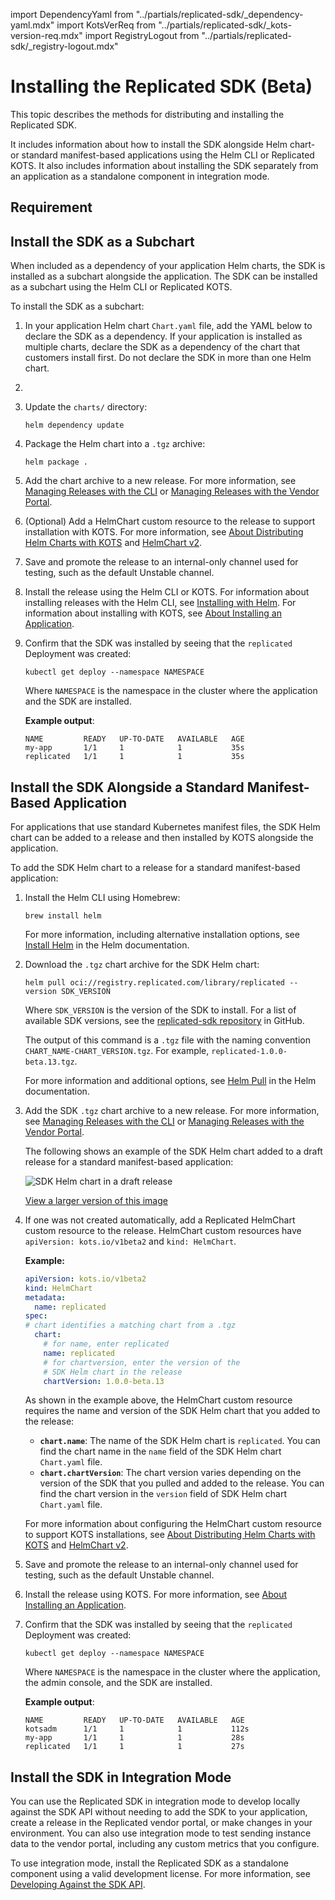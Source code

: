 import DependencyYaml from "../partials/replicated-sdk/_dependency-yaml.mdx"
import KotsVerReq from "../partials/replicated-sdk/_kots-version-req.mdx"
import RegistryLogout from "../partials/replicated-sdk/_registry-logout.mdx"

# Installing the Replicated SDK (Beta)

This topic describes the methods for distributing and installing the Replicated SDK.

It includes information about how to install the SDK alongside Helm chart- or standard manifest-based applications using the Helm CLI or Replicated KOTS. It also includes information about installing the SDK separately from an application as a standalone component in integration mode.

## Requirement

<KotsVerReq/>

## Install the SDK as a Subchart

When included as a dependency of your application Helm charts, the SDK is installed as a subchart alongside the application. The SDK can be installed as a subchart using the Helm CLI or Replicated KOTS.

To install the SDK as a subchart:

1. In your application Helm chart `Chart.yaml` file, add the YAML below to declare the SDK as a dependency. If your application is installed as multiple charts, declare the SDK as a dependency of the chart that customers install first. Do not declare the SDK in more than one Helm chart.

     <DependencyYaml/>

1. <RegistryLogout/> 

1. Update the `charts/` directory:

    ```
    helm dependency update
    ```
    
1. Package the Helm chart into a `.tgz` archive:

   ```
   helm package .
   ```  

1. Add the chart archive to a new release. For more information, see [Managing Releases with the CLI](/vendor/releases-creating-cli) or [Managing Releases with the Vendor Portal](/vendor/releases-creating-releases).

1. (Optional) Add a HelmChart custom resource to the release to support installation with KOTS. For more information, see [About Distributing Helm Charts with KOTS](/vendor/helm-native-about) and [HelmChart v2](/reference/custom-resource-helmchart-v2).

1. Save and promote the release to an internal-only channel used for testing, such as the default Unstable channel.

1. Install the release using the Helm CLI or KOTS. For information about installing releases with the Helm CLI, see [Installing with Helm](/vendor/install-with-helm). For information about installing with KOTS, see [About Installing an Application](/enterprise/installing-overview).

1. Confirm that the SDK was installed by seeing that the `replicated` Deployment was created:

    ```
    kubectl get deploy --namespace NAMESPACE
    ```
    Where `NAMESPACE` is the namespace in the cluster where the application and the SDK are installed. 

    **Example output**:

    ```
    NAME         READY   UP-TO-DATE   AVAILABLE   AGE
    my-app       1/1     1            1           35s
    replicated   1/1     1            1           35s
    ```

## Install the SDK Alongside a Standard Manifest-Based Application

For applications that use standard Kubernetes manifest files, the SDK Helm chart can be added to a release and then installed by KOTS alongside the application.

<KotsVerReq/>

To add the SDK Helm chart to a release for a standard manifest-based application:

1. Install the Helm CLI using Homebrew:

    ```
    brew install helm
    ```
    For more information, including alternative installation options, see [Install Helm](https://helm.sh/docs/intro/install/) in the Helm documentation.

1. Download the `.tgz` chart archive for the SDK Helm chart:

    ```
    helm pull oci://registry.replicated.com/library/replicated --version SDK_VERSION
    ```
    Where `SDK_VERSION` is the version of the SDK to install. For a list of available SDK versions, see the [replicated-sdk repository](https://github.com/replicatedhq/replicated-sdk/tags) in GitHub.

    The output of this command is a `.tgz` file with the naming convention `CHART_NAME-CHART_VERSION.tgz`. For example, `replicated-1.0.0-beta.13.tgz`.

    For more information and additional options, see [Helm Pull](https://helm.sh/docs/helm/helm_pull/) in the Helm documentation.

1. Add the SDK `.tgz` chart archive to a new release. For more information, see [Managing Releases with the CLI](/vendor/releases-creating-cli) or [Managing Releases with the Vendor Portal](/vendor/releases-creating-releases).

    The following shows an example of the SDK Helm chart added to a draft release for a standard manifest-based application:

    ![SDK Helm chart in a draft release](/images/sdk-kots-release.png)
    
    [View a larger version of this image](/images/sdk-kots-release.png)

1. If one was not created automatically, add a Replicated HelmChart custom resource to the release. HelmChart custom resources have `apiVersion: kots.io/v1beta2` and `kind: HelmChart`. 

     **Example:**
  
    ```yaml
    apiVersion: kots.io/v1beta2
    kind: HelmChart
    metadata:
      name: replicated
    spec:
    # chart identifies a matching chart from a .tgz
      chart:
        # for name, enter replicated
        name: replicated
        # for chartversion, enter the version of the
        # SDK Helm chart in the release
        chartVersion: 1.0.0-beta.13
    ```

     As shown in the example above, the HelmChart custom resource requires the name and version of the SDK Helm chart that you added to the release:
     * **`chart.name`**: The name of the SDK Helm chart is `replicated`. You can find the chart name in the `name` field of the SDK Helm chart `Chart.yaml` file.
     * **`chart.chartVersion`**: The chart version varies depending on the version of the SDK that you pulled and added to the release. You can find the chart version in the `version` field of SDK Helm chart `Chart.yaml` file.

     For more information about configuring the HelmChart custom resource to support KOTS installations, see [About Distributing Helm Charts with KOTS](/vendor/helm-native-about) and [HelmChart v2](/reference/custom-resource-helmchart-v2).

1. Save and promote the release to an internal-only channel used for testing, such as the default Unstable channel.

1. Install the release using KOTS. For more information, see [About Installing an Application](/enterprise/installing-overview).

1. Confirm that the SDK was installed by seeing that the `replicated` Deployment was created:

    ```
    kubectl get deploy --namespace NAMESPACE
    ```
    Where `NAMESPACE` is the namespace in the cluster where the application, the admin console, and the SDK are installed. 

    **Example output**:

    ```
    NAME         READY   UP-TO-DATE   AVAILABLE   AGE
    kotsadm      1/1     1            1           112s
    my-app       1/1     1            1           28s
    replicated   1/1     1            1           27s
    ```

## Install the SDK in Integration Mode

You can use the Replicated SDK in integration mode to develop locally against the SDK API without needing to add the SDK to your application, create a release in the Replicated vendor portal, or make changes in your environment. You can also use integration mode to test sending instance data to the vendor portal, including any custom metrics that you configure.

To use integration mode, install the Replicated SDK as a standalone component using a valid development license. For more information, see [Developing Against the SDK API](/vendor/replicated-sdk-development).
